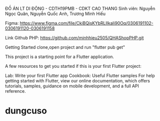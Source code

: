 ĐỒ ÁN LT DI ĐỘNG - CDTH19PMB - CDKT CAO THANG
Sinh viên: Nguyễn Ngọc Quân, Nguyễn Quốc Anh, Trương Minh Hiếu

Figma: https://www.figma.com/file/CkiBQisKYbRLIIkali90Oq/0306191102-0306191120-0306191158

Link Github PHP: https://github.com/minhhieu2505/QHAShopPHP.git

Getting Started
clone,open project and run "flutter pub get"

This project is a starting point for a Flutter application.

A few resources to get you started if this is your first Flutter project:

Lab: Write your first Flutter app
Cookbook: Useful Flutter samples
For help getting started with Flutter, view our online documentation, which offers tutorials, samples, guidance on mobile development, and a full API reference.
# dungcuso
